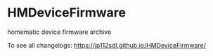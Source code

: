 # HMDeviceFirmware
homematic device firmware archive

To see all changelogs: https://jp112sdl.github.io/HMDeviceFirmware/
